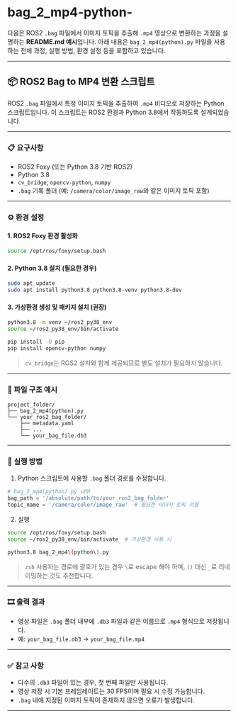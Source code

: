 # bag_2_mp4-python-

다음은 ROS2 `.bag` 파일에서 이미지 토픽을 추출해 `.mp4` 영상으로 변환하는 과정을 설명하는 **README.md 예시**입니다. 아래 내용은 `bag_2_mp4(python).py` 파일을 사용하는 전체 과정, 실행 방법, 환경 설정 등을 포함하고 있습니다.

---

## 📦 ROS2 Bag to MP4 변환 스크립트

ROS2 `.bag` 파일에서 특정 이미지 토픽을 추출하여 `.mp4` 비디오로 저장하는 Python 스크립트입니다. 이 스크립트는 ROS2 환경과 Python 3.8에서 작동하도록 설계되었습니다.

---

### 📋 요구사항

* ROS2 Foxy (또는 Python 3.8 기반 ROS2)
* Python 3.8
* `cv_bridge`, `opencv-python`, `numpy`
* `.bag` 기록 폴더 (예: `/camera/color/image_raw`와 같은 이미지 토픽 포함)

---

### ⚙️ 환경 설정

#### 1. ROS2 Foxy 환경 활성화

```bash
source /opt/ros/foxy/setup.bash
```

#### 2. Python 3.8 설치 (필요한 경우)

```bash
sudo apt update
sudo apt install python3.8 python3.8-venv python3.8-dev
```

#### 3. 가상환경 생성 및 패키지 설치 (권장)

```bash
python3.8 -m venv ~/ros2_py38_env
source ~/ros2_py38_env/bin/activate

pip install -U pip
pip install opencv-python numpy
```

> `cv_bridge`는 ROS2 설치와 함께 제공되므로 별도 설치가 필요하지 않습니다.

---

### 📁 파일 구조 예시

```
project_folder/
├── bag_2_mp4(python).py
└── your_ros2_bag_folder/
    ├── metadata.yaml
    ├── ...
    └── your_bag_file.db3
```

---

### 🏃 실행 방법

1. Python 스크립트에 사용할 `.bag` 폴더 경로를 수정합니다.

```python
# bag_2_mp4(python).py 내부
bag_path = '/absolute/path/to/your_ros2_bag_folder'
topic_name = '/camera/color/image_raw'  # 필요한 이미지 토픽 이름
```

2. 실행

```bash
source /opt/ros/foxy/setup.bash
source ~/ros2_py38_env/bin/activate  # 가상환경 사용 시

python3.8 bag_2_mp4\(python\).py
```

> `zsh` 사용자는 경로에 괄호가 있는 경우 `\`로 escape 해야 하며, `()` 대신 `_`로 리네이밍하는 것도 추천합니다.

---

### 🎞️ 출력 결과

* 영상 파일은 `.bag` 폴더 내부에 `.db3` 파일과 같은 이름으로 `.mp4` 형식으로 저장됩니다.
* 예: `your_bag_file.db3` → `your_bag_file.mp4`

---

### ✅ 참고 사항

* 다수의 `.db3` 파일이 있는 경우, 첫 번째 파일만 사용됩니다.
* 영상 저장 시 기본 프레임레이트는 30 FPS이며 필요 시 수정 가능합니다.
* `.bag` 내에 지정된 이미지 토픽이 존재하지 않으면 오류가 발생합니다.

---
